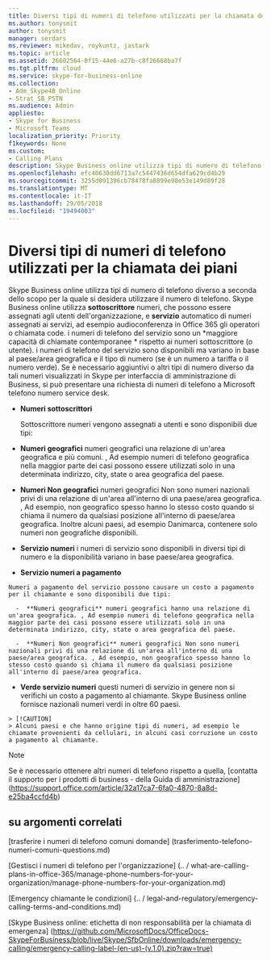 ```yaml
---
title: Diversi tipi di numeri di telefono utilizzati per la chiamata dei piani
ms.author: tonysmit
author: tonysmit
manager: serdars
ms.reviewer: mikedav, roykuntz, jastark
ms.topic: article
ms.assetid: 26602564-0f15-44e6-a27b-c8f26668ba7f
ms.tgt.pltfrm: cloud
ms.service: skype-for-business-online
ms.collection:
- Adm_Skype4B_Online
- Strat_SB_PSTN
ms.audience: Admin
appliesto:
- Skype for Business
- Microsoft Teams
localization_priority: Priority
f1keywords: None
ms.custom:
- Calling Plans
description: Skype Business online utilizza tipi di numero di telefono diverso a seconda dello scopo per la quale si desidera utilizzare il numero di telefono.
ms.openlocfilehash: efc40630dd6713a7c5447436d654dfa629cd4b29
ms.sourcegitcommit: 3255d091396cb78478fa8899e98e53e149d89f28
ms.translationtype: MT
ms.contentlocale: it-IT
ms.lasthandoff: 29/05/2018
ms.locfileid: "19494003"
---
```

# <a name="different-kinds-of-phone-numbers-used-for-calling-plans"></a>Diversi tipi di numeri di telefono utilizzati per la chiamata dei piani

Skype Business online utilizza tipi di numero di telefono diverso a seconda dello scopo per la quale si desidera utilizzare il numero di telefono. Skype Business online utilizza **sottoscrittore** numeri, che possono essere assegnati agli utenti dell'organizzazione, e **servizio** automatico di numeri assegnati ai servizi, ad esempio audioconferenza in Office 365 gli operatori o chiamata code. i numeri di telefono del servizio sono un  *maggiore capacità di chiamate contemporanee * rispetto ai numeri sottoscrittore (o utente). i numeri di telefono del servizio sono disponibili ma variano in base al paese/area geografica e il tipo di numero (se è un numero a tariffa o il numero verde). Se è necessario aggiuntivi o altri tipi di numero diverso da tali numeri visualizzati in Skype per interfaccia di amministrazione di Business, si può presentare una richiesta di numeri di telefono a Microsoft telefono numero service desk.
  
-  **Numeri sottoscrittori** 
    
    Sottoscrittore numeri vengono assegnati a utenti e sono disponibili due tipi:
    
  -  **Numeri geografici** numeri geografici una relazione di un'area geografica e più comuni. , Ad esempio numeri di telefono geografica nella maggior parte dei casi possono essere utilizzati solo in una determinata indirizzo, city, state o area geografica del paese.
    
  -  **Numeri Non geografici** numeri geografici Non sono numeri nazionali privi di una relazione di un'area all'interno di una paese/area geografica. , Ad esempio, non geografico spesso hanno lo stesso costo quando si chiama il numero da qualsiasi posizione all'interno di paese/area geografica. Inoltre alcuni paesi, ad esempio Danimarca, contenere solo numeri non geografiche disponibili.
    
-  **Servizio numeri** i numeri di servizio sono disponibili in diversi tipi di numero e la disponibilità variano in base paese/area geografica.
    
  -  **Servizio numeri a pagamento** 
    
    Numeri a pagamento del servizio possono causare un costo a pagamento per il chiamante e sono disponibili due tipi:
    
      -  **Numeri geografici** numeri geografici hanno una relazione di un'area geografica. , Ad esempio numeri di telefono geografica nella maggior parte dei casi possono essere utilizzati solo in una determinata indirizzo, city, state o area geografica del paese.
        
      -  **Numeri Non geografici** numeri geografici Non sono numeri nazionali privi di una relazione di un'area all'interno di una paese/area geografica. , Ad esempio, non geografico spesso hanno lo stesso costo quando si chiama il numero da qualsiasi posizione all'interno di paese/area geografica.
    
  -  **Verde servizio numeri** questi numeri di servizio in genere non si verifichi un costo a pagamento al chiamante. Skype Business online fornisce nazionali numeri verdi in oltre 60 paesi.
    
    > [!CAUTION]
    > Alcuni paesi e che hanno origine tipi di numeri, ad esempio le chiamate provenienti da cellulari, in alcuni casi corruzione un costo a pagamento al chiamante. 
  
> [!NOTE]
> Se è necessario ottenere altri numeri di telefono rispetto a quella, [contatta il supporto per i prodotti di business - della Guida di amministrazione] (https://support.office.com/article/32a17ca7-6fa0-4870-8a8d-e25ba4ccfd4b)

## <a name="related-topics"></a>su argomenti correlati
[trasferire i numeri di telefono comuni domande] (trasferimento-telefono-numeri-comuni-questions.md)

[Gestisci i numeri di telefono per l'organizzazione] (.. / what-are-calling-plans-in-office-365/manage-phone-numbers-for-your-organization/manage-phone-numbers-for-your-organization.md)

[Emergency chiamante le condizioni] (.. / legal-and-regulatory/emergency-calling-terms-and-conditions.md)

[Skype Business online: etichetta di non responsabilità per la chiamata di emergenza] (https://github.com/MicrosoftDocs/OfficeDocs-SkypeForBusiness/blob/live/Skype/SfbOnline/downloads/emergency-calling/emergency-calling-label-(en-us)-(v.1.0).zip?raw=true)  

  
 
